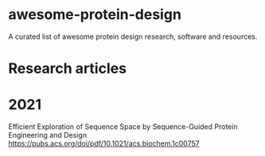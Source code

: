 # awesome-protein-design
A curated list of awesome protein design research, software and resources.

# Research articles

# 2021
  Efficient Exploration of Sequence Space by Sequence-Guided Protein Engineering and Design
  https://pubs.acs.org/doi/pdf/10.1021/acs.biochem.1c00757

